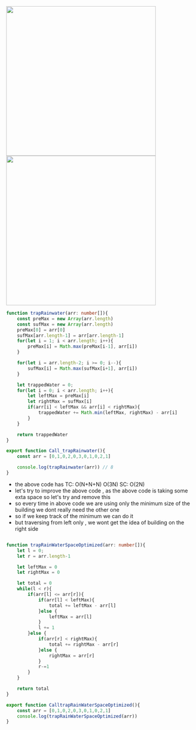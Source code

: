

<img src="https://github.com/user-attachments/assets/14d958bd-c438-4180-acbc-9a94bbc5f91a" width=400 height=400>

<img src="https://github.com/user-attachments/assets/547d35e7-22fb-4e48-8161-d126d646ac4b" width=400 height=400>

```ts
function trapRainwater(arr: number[]){
    const preMax = new Array(arr.length)
    const sufMax = new Array(arr.length)
    preMax[0] = arr[0]
    sufMax[arr.length-1] = arr[arr.length-1]
    for(let i = 1; i < arr.length; i++){
        preMax[i] = Math.max(preMax[i-1], arr[i])
    }

    for(let i = arr.length-2; i >= 0; i--){
        sufMax[i] = Math.max(sufMax[i+1], arr[i])
    }

    let trappedWater = 0;
    for(let i = 0; i < arr.length; i++){
        let leftMax = preMax[i]
        let rightMax = sufMax[i]
        if(arr[i] < leftMax && arr[i] < rightMax){
            trappedWater += Math.min(leftMax, rightMax) - arr[i]
        }
    }

    return trappedWater
}

export function Call_trapRainwater(){
    const arr = [0,1,0,2,0,3,0,1,0,2,1]

    console.log(trapRainwater(arr)) // 8
}
```
- the above code has TC: O(N+N+N) O(3N) SC: O(2N)
- let's try to improve the above code , as the above code is taking some exta space so let's try and remove this
- so every time in above code we are using only the minimum size of the building we dont really need the other one
- so if we keep track of the minimum we can do it
- but traversing from left only , we wont get the idea of building on the right side


```ts

function trapRainWaterSpaceOptimized(arr: number[]){
    let l = 0;
    let r = arr.length-1

    let leftMax = 0
    let rightMax = 0

    let total = 0
    while(l < r){
        if(arr[l] <= arr[r]){
            if(arr[l] < leftMax){
                total += leftMax - arr[l]
            }else {
                leftMax = arr[l]
            }
            l += 1
        }else {
            if(arr[r] < rightMax){
                total += rightMax - arr[r]
            }else {
                rightMax = arr[r]
            }
            r-=1
        }
    }

    return total
}

export function CalltrapRainWaterSpaceOptimized(){
    const arr = [0,1,0,2,0,3,0,1,0,2,1]
    console.log(trapRainWaterSpaceOptimized(arr))
}
```
